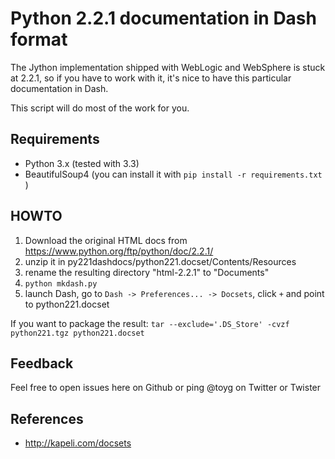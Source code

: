 Python 2.2.1 documentation in Dash format
=========================================

The Jython implementation shipped with WebLogic and WebSphere is stuck at 2.2.1, so 
if you have to work with it, it's nice to have this particular documentation in Dash.

This script will do most of the work for you.

Requirements
------------

* Python 3.x (tested with 3.3)
* BeautifulSoup4 (you can install it with `pip install -r requirements.txt` )


HOWTO
-----

1. Download the original HTML docs from https://www.python.org/ftp/python/doc/2.2.1/
2. unzip it in py221dashdocs/python221.docset/Contents/Resources
3. rename the resulting directory "html-2.2.1" to "Documents"
4. `python mkdash.py`
5. launch Dash, go to `Dash -> Preferences... -> Docsets`, click `+` and point to python221.docset

If you want to package the result:
    `tar --exclude='.DS_Store' -cvzf python221.tgz python221.docset`

Feedback
--------

Feel free to open issues here on Github or ping @toyg on Twitter or Twister

References
----------

* http://kapeli.com/docsets


